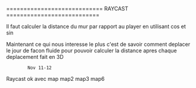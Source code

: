 ============================ RAYCAST ===========================

Il faut calculer la distance du mur par rapport au player en utilisant cos et sin



Maintenant ce qui nous interesse le plus c'est de savoir comment deplacer le jour de facon fluide pour pouvoir calculer la distance apres chaque deplacement fait en 3D


			Nov 11-12
Raycast ok avec map map2 map3 map6